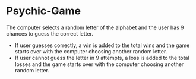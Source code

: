 # Psychic-Game

The computer selects a random letter of the alphabet and the user has 9 chances to guess the correct letter. 

* If user guesses correctly, a win is added to the total wins and the game starts over with the computer choosing another random letter. 
* If user cannot guess the letter in 9 attempts, a loss is added to the total losses and the game starts over with the computer choosing another random letter.
